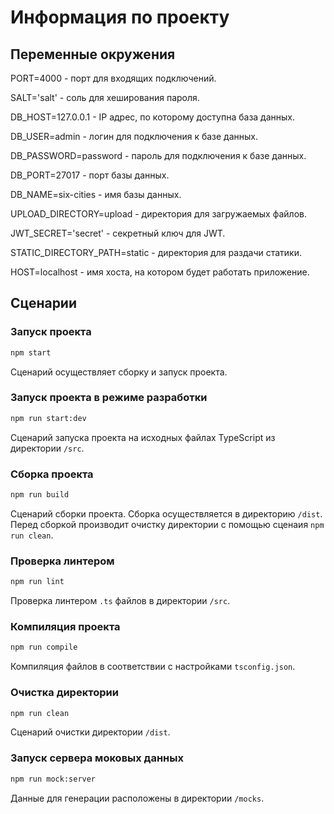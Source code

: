 # Информация по проекту

## Переменные окружения

PORT=4000 - порт для входящих подключений.

SALT='salt' - соль для хеширования пароля.

DB_HOST=127.0.0.1 - IP адрес, по которому доступна база данных.

DB_USER=admin - логин для подключения к базе данных.

DB_PASSWORD=password - пароль для подключения к базе данных.

DB_PORT=27017 - порт базы данных.

DB_NAME=six-cities - имя базы данных.

UPLOAD_DIRECTORY=upload - директория для загружаемых файлов.

JWT_SECRET='secret' - секретный ключ для JWT.

STATIC_DIRECTORY_PATH=static - директория для раздачи статики.

HOST=localhost - имя хоста, на котором будет работать приложение.

## Сценарии

### Запуск проекта

```bash
npm start
```

Сценарий осуществляет сборку и запуск проекта.

### Запуск проекта в режиме разработки

```bash
npm run start:dev
```

Сценарий запуска проекта на исходных файлах TypeScript из директории `/src`.

### Сборка проекта

```bash
npm run build
```

Сценарий сборки проекта. Сборка осуществляется в директорию `/dist`. Перед сборкой производит очистку директории с помощью сценаия `npm run clean`.

### Проверка линтером

```bash
npm run lint
```

Проверка линтером `.ts` файлов в директории `/src`.

### Компиляция проекта

```bash
npm run compile
```

Компиляция файлов в соответствии с настройками `tsconfig.json`.

### Очистка директории

```bash
npm run clean
```

Сценарий очистки директории `/dist`.


### Запуск сервера моковых данных

```bash
npm run mock:server
```

Данные для генерации расположены в директории `/mocks`.
